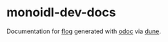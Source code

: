 # monoidl-dev-docs

Documentation for [flog](https://github.com/m-harrison/flog) generated with [odoc](https://github.com/ocaml/odoc) via [dune](https://github.com/ocaml/dune).

